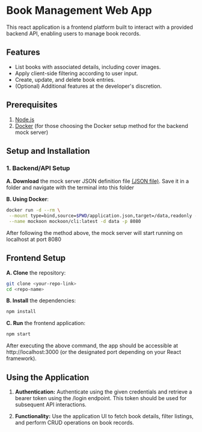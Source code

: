 # Book Management Web App

This react application is a frontend platform built to interact with a provided backend API, enabling users to manage book records.

## Features

- List books with associated details, including cover images.
- Apply client-side filtering according to user input.
- Create, update, and delete book entries.
- (Optional) Additional features at the developer's discretion.

## Prerequisites

1. [Node.js](https://nodejs.org/)
2. [Docker](https://www.docker.com/) (for those choosing the Docker setup method for the backend mock server)


## Setup and Installation

### 1. Backend/API Setup

**A. Download** the mock server JSON definition file [(JSON file)](https://s3.eu-central-1.amazonaws.com/careers.anevis.solutions/application.json). Save it in a folder and navigate with the terminal into this folder


**B. Using Docker**:
```bash
docker run -d --rm \
 --mount type=bind,source=$PWD/application.json,target=/data,readonly -p 8080:8080 \
 --name mockoon mockoon/cli:latest -d data -p 8080
 ```

 After following the method above, the mock server will start running on localhost at port 8080

 ## Frontend Setup
**A. Clone** the repository:
```bash
git clone <your-repo-link>
cd <repo-name>
```

**B. Install** the dependencies:
```bash
npm install
````

**C. Run** the frontend application:
```bash
npm start
```
After executing the above command, the app should be accessible at http://localhost:3000 (or the designated port depending on your React framework).

## Using the Application

1. **Authentication:**
Authenticate using the given credentials and retrieve a bearer token using the /login endpoint. This token should be used for subsequent API interactions.

2. **Functionality:**
Use the application UI to fetch book details, filter listings, and perform CRUD operations on book records.
